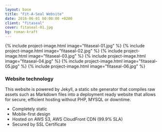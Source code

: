 ```yaml
---
layout: base
title: "Fit-A-Seal Website"
date: 2016-06-01 00:00:00 +0200
client: "fitaseal"
cover: fitaseal-01.jpg
bg: roman-kraft
---
```


{% include project-image.html image="fitaseal-01.jpg" %}
{% include project-image.html image="fitaseal-02.jpg" %}
{% include project-image.html image="fitaseal-03.jpg" %}
{% include project-image.html image="fitaseal-04.jpg" %}
{% include project-image.html image="fitaseal-05.jpg" %}
{% include project-image.html image="fitaseal-06.jpg" %}

### Website technology

This website is powered by Jekyll, a static site generator that compiles raw assets such as Markdown files into a deployment ready website that allows for secure, efficient hosting without PHP, MYSQL or downtime.

- Completely static
- Mobile-first design
- Hosted on AWS S3, AWS CloudFront CDN (99.9% SLA)
- Secured by SSL Certificate
